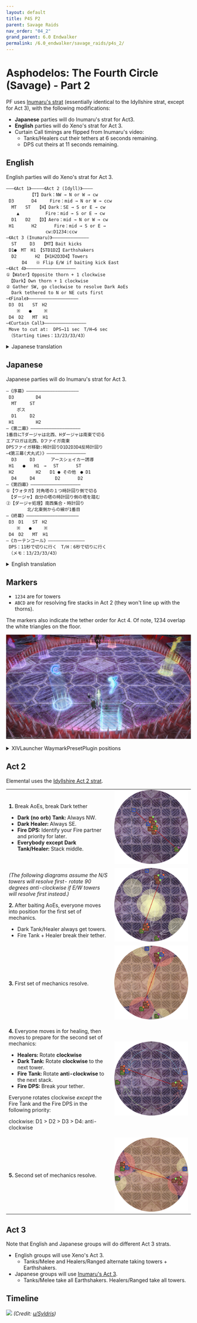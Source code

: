 ```yaml
---
layout: default
title: P4S P2
parent: Savage Raids
nav_order: "04_2"
grand_parent: 6.0 Endwalker
permalink: /6.0_endwalker/savage_raids/p4s_2/
---
```


# Asphodelos: The Fourth Circle (Savage) - Part 2

PF uses [Inumaru's strat](https://youtu.be/1sfnBHXf2nA) (essentially identical to the Idyllshire strat, except for Act 3), with the following modifications:

- **Japanese** parties will do Inumaru's strat for Act3.
- **English** parties will do Xeno's strat for Act 3.
- Curtain Call timings are flipped from Inumaru's video:
  - Tanks/Healers cut their tethers at 6 seconds remaining.
  - DPS cut theirs at 11 seconds remaining.

## English

English parties will do Xeno's strat for Act 3.
```
―――《Act 1》―――――《Act 2 (Idyll)》――――
         【T】Dark：NW → N or W → cw
 D3　　　　D4　　　Fire：mid → N or W → ccw
  MT　　ST　　【H】Dark：SE → S or E → cw
    ▲　　　　　　Fire：mid → S or E → cw
  D1　　D2　　【D】Aero：mid → N or W → cw
 H1　　　　H2　　　　Fire：mid → S or E →
               cw:D1234:ccw
―《Act 3 (Inumaru)》――――――――――――――
  ST　　　D3　　【MT】Bait kicks
 D1●　MT　H1　【STD1D2】Earthshakers
  D2　　　  H2　【H1H2D3D4】Towers
      D4　　※ Flip E/W if baiting kick East
―《Act 4》―――――――――――――――――――
①【Water】Opposite thorn + 1 clockwise
 【Dark】Own thorn + 1 clockwise
② Gather SW, go clockwise to resolve Dark AoEs
  Dark tethered to N or NE cuts first
―《Finale》―――――――――――――――――――
 D3　D1　　ST　H2
    ※　　●　   ※
 D4　D2　　MT  H1
―《Curtain Call》――――――――――――――――
 Move to cut at:  DPS→11 sec　T/H→6 sec
 （Starting times：13/23/33/43）
```

<details>
<summary>Japanese translation</summary>

<div class="language-plaintext highlighter-rouge"><div class="highlight"><pre class="highlight">
<code>―《序幕》――――――――――――――――――――
 D3　　　　　D4
  MT　　　ST
    ボス
  D1　　　D2
 H1　　　　　H2
―《第二幕》―――――――――――――――――――
1番目にTダージャは北西、Hダージャは南東で切る
エアロガは北西、Dファイガ南東
DPSファイガ移動:時計回りD1D2D3D4反時計回り
―《第３幕 (ゼノおじ式)》――――――――――――――
  MT　　  D3　【ST, H2】キック誘導
 ST　　●　　 H1【MTD1D2】シェイカー１回目
 D1　　　　　H2【D3H1D4】シェイカー２回目
  D2　　　D4
―《第四幕》―――――――――――――――――――
①【ウォタガ】対角塔の１つ時計回り側で切る
 【ダージャ】自分の塔の時計回り側の塔を踏む
②【ダージャ処理】南西集合・時計回り 
        北/北東側からの線が1番目
―《終幕》――――――――――――――――――――
 D3　D1　　ST　H2
    ※　　●　   ※
 D4　D2　　MT  H1
―《カーテンコール》――――――――――――――
 DPS：11秒で切りに行く　T/H：6秒で切りに行く
 （メモ：13/23/33/43）
</code></pre></div></div>

</details>

## Japanese

Japanese parties will do Inumaru's strat for Act 3.
```
―《序幕》――――――――――――――――――――
 D3　　　　　D4
  MT　　　ST
    ボス
  D1　　　D2
 H1　　　　　H2
―《第二幕》―――――――――――――――――――
1番目にTダージャは北西、Hダージャは南東で切る
エアロガは北西、Dファイガ南東
DPSファイガ移動:時計回りD1D2D3D4反時計回り
―《第三幕(犬丸式)》―――――――――――――――
  D3　　　D3　 　　アースシェイカー誘導
 H1　　●　　H1　→ 　ST　　　　ST
 H2　　　　　H2　　D1 ● その他　● D1
  D4　　　D4　　　　 D2　　　　D2
―《第四幕》―――――――――――――――――――
①【ウォタガ】対角塔の１つ時計回り側で切る
 【ダージャ】自分の塔の時計回り側の塔を踏む
②【ダージャ処理】南西集合・時計回り 
        北/北東側からの線が1番目
―《終幕》――――――――――――――――――――
 D3　D1　　ST　H2
    ※　　●　   ※
 D4　D2　　MT  H1
―《カーテンコール》――――――――――――――
 DPS：11秒で切りに行く　T/H：6秒で切りに行く
 （メモ：13/23/33/43）
```

<details>
<summary>English translation</summary>

<div class="language-plaintext highlighter-rouge"><div class="highlight"><pre class="highlight">
<code>―――《Act 1》―――――《Act 2 (Idyll)》――――
         【T】Dark：NW → N or W → cw
 D3　　　　D4　　　Fire：mid → N or W → ccw
  MT　　ST　　【H】Dark：SE → S or E → cw
    ▲　　　　　　Fire：mid → S or E → cw
  D1　　D2　　【D】Aero：mid → N or W → cw
 H1　　　　H2　　　　Fire：mid → S or E →
               cw:D1234:ccw
―《Act 3 (Inumaru)》――――――――――――――
  ST　　　D3　　【MT】Bait kicks
 D1●　MT　H1　【STD1D2】Earthshakers
  D2　　　  H2　【H1H2D3D4】Towers
      D4　　※ Flip E/W if baiting kick East
―《Act 4》―――――――――――――――――――
①【Water】Opposite thorn + 1 clockwise
 【Dark】Own thorn + 1 clockwise
② Gather SW, go clockwise to resolve Dark AoEs
  Dark tethered to N or NE cuts first
―《Finale》―――――――――――――――――――
 D3　D1　　ST　H2
    ※　　●　   ※
 D4　D2　　MT  H1
―《Curtain Call》――――――――――――――――
 Move to cut at:  DPS→11 sec　T/H→6 sec
 （Starting times：13/23/33/43）
</code></pre></div></div>

</details>

## Markers

- `1234` are for towers
- `ABCD` are for resolving fire stacks in Act 2 (they won't line up with the thorns).

The markers also indicate the tether order for Act 4. Of note, 1234 overlap the white triangles on the floor.

![](images/markers.jpg)
<details>
<summary>XIVLauncher WaymarkPresetPlugin positions</summary>

<div class="language-json highlighter-rouge"><div class="highlight"><pre class="highlight">
<code>{"Name":"P4S-2","MapID":801,"A":{"X":105.0,"Y":0.0,"Z":85.0,"ID":0,"Active":true},"B":{"X":115.0,"Y":0.0,"Z":105.0,"ID":1,"Active":true},"C":{"X":95.0,"Y":0.0,"Z":115.0,"ID":2,"Active":true},"D":{"X":85.0,"Y":0.0,"Z":95.0,"ID":3,"Active":true},"One":{"X":98.5,"Y":0.0,"Z":81.5,"ID":4,"Active":true},"Two":{"X":118.5,"Y":0.0,"Z":98.5,"ID":5,"Active":true},"Three":{"X":101.5,"Y":0.0,"Z":118.5,"ID":6,"Active":true},"Four":{"X":81.5,"Y":0.0,"Z":101.5,"ID":7,"Active":true}}
</code></pre></div></div>

</details>

## Act 2

Elemental uses the [Idyllshire Act 2 strat](https://youtu.be/1sfnBHXf2nA?t=278).

<table>
  <tr>
    <td><p><b>1.</b> Break AoEs, break Dark tether</p><ul><li><b>Dark (no orb) Tank:</b> Always NW.</li><li><b>Dark Healer:</b> Always SE.</li><li><b>Fire DPS:</b> Identify your Fire partner and priority for later.</li><li><b>Everybody except Dark Tank/Healer:</b> Stack middle.</li></ul></td>
	<td><img src="images/act_2_01.jpg"></td>
  </tr>
  <tr>
    <td><p><em>(The following diagrams assume the N/S towers will resolve first- rotate 90 degrees anti-clockwise if E/W towers will resolve first instead.)</em></p><p><b>2.</b> After baiting AoEs, everyone moves into position for the first set of mechanics.</p><ul><li>Dark Tank/Healer always get towers.</li><li>Fire Tank + Healer break their tether.</li></ul></td>
	<td><img src="images/act_2_02.jpg"></td>
  </tr>
  <tr>
    <td><p><b>3.</b> First set of mechanics resolve.</p></td>
	<td><img src="images/act_2_03.jpg"></td>
  </tr>
  <tr>
    <td><p><b>4.</b> Everyone moves in for healing, then moves to prepare for the second set of mechanics:</p><ul><li><b>Healers:</b> Rotate <b>clockwise</b></li><li><b>Dark Tank:</b> Rotate <b>clockwise</b> to the next tower.</li><li><b>Fire Tank:</b> Rotate <b>anti-clockwise</b> to the next stack.</li><li><b>Fire DPS:</b> Break your tether.</li></ul><p>Everyone rotates clockwise <em>except</em> the Fire Tank and the Fire DPS in the following priority:</p><p>clockwise: D1 > D2 > D3 > D4: anti-clockwise</p></td>
	<td><img src="images/act_2_04.jpg"></td>
  </tr>
  <tr>
    <td><p><b>5.</b> Second set of mechanics resolve.</p></td>
	<td><img src="images/act_2_05.jpg"></td>
  </tr>
</table>


## Act 3

Note that English and Japanese groups will do different Act 3 strats.

- English groups will use Xeno's Act 3.
  - Tanks/Melee and Healers/Ranged alternate taking towers + Earthshakers.
- Japanese groups will use [Inumaru's Act 3](https://youtu.be/1sfnBHXf2nA?t=627).
  - Tanks/Melee take all Earthshakers. Healers/Ranged take all towers.

## Timeline

![](https://preview.redd.it/tskvunw5vvb81.png?width=3200&format=png&auto=webp&s=ca69a6132e5aac040f4afd7c21c55bfa6a95c860)
*(Credit: [u/Syldris](https://www.reddit.com/r/ffxiv/comments/s3yfu8/p4s_rotation_and_timeline/))*